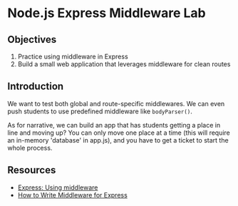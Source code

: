 # Node.js Express Middleware Lab

## Objectives

1. Practice using middleware in Express
2. Build a small web application that leverages middleware for clean routes

## Introduction

We want to test both global and route-specific middlewares. We can even push students to use predefined middleware like `bodyParser()`.

As for narrative, we can build an app that has students getting a place in line and moving up? You can only move one place at a time (this will require an in-memory 'database' in app.js), and you have to get a ticket to start the whole process.

## Resources

- [Express: Using middleware](https://expressjs.com/en/guide/using-middleware.html)
- [How to Write Middleware for Express](https://stormpath.com/blog/how-to-write-middleware-for-express-apps)
